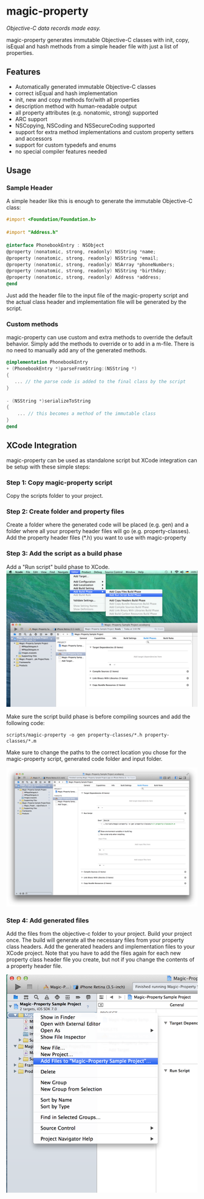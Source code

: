 magic-property
==============

*Objective-C data records made easy.*

magic-property generates immutable Objective-C classes with init, copy, isEqual and hash
methods from a simple header file with just a list of properties.

Features
--------
 * Automatically generated immutable Objective-C classes
 * correct isEqual and hash implementation
 * init, new and copy methods for/with all properties
 * description method with human-readable output
 * all property attributes (e.g. nonatomic, strong) supported
 * ARC support
 * NSCopying, NSCoding and NSSecureCoding supported
 * support for extra method implementations and custom property setters and
   accessors
 * support for custom typedefs and enums
 * no special compiler features needed

Usage
-----

### Sample Header ####

A simple header like this is enough to generate the immutable Objective-C class:
```objective-c
#import <Foundation/Foundation.h>

#import "Address.h"

@interface PhonebookEntry : NSObject
@property (nonatomic, strong, readonly) NSString *name;
@property (nonatomic, strong, readonly) NSString *email;
@property (nonatomic, strong, readonly) NSArray *phoneNumbers;
@property (nonatomic, strong, readonly) NSString *birthday;
@property (nonatomic, strong, readonly) Address *address;
@end
```

Just add the header file to the input file of the magic-property script and the
actual class header and implementation file will be generated by the script.

### Custom methods ###

magic-property can use custom and extra methods to override the default
behavior. Simply add the methods to override or to add in a m-file. There is no
need to manually add any of the generated methods.

```objective-c
@implementation PhonebookEntry
+ (PhonebookEntry *)parseFromString:(NSString *)
{
   ... // the parse code is added to the final class by the script
}

- (NSString *)serializeToString
{
    ... // this becomes a method of the immutable class
}
@end
```

XCode Integration
------------

magic-property can be used as standalone script but XCode integration can be setup with these simple steps:

### Step 1: Copy magic-property script ###

Copy the scripts folder to your project.

### Step 2: Create folder and property files ###

Create a folder where the generated code will be placed (e.g. gen) and a folder
where all your property header files will go (e.g. property-classes). Add the
property header files (*.h) you want to use with magic-property

### Step 3: Add the script as a build phase ###

Add a "Run script" build phase to XCode.
![Add build target](screenshot_buildtarget.png "Add build target")

Make sure the script build phase is before compiling sources and add the
following code:
```
scripts/magic-property -o gen property-classes/*.h property-classes/*.m
```
Make sure to change the paths to the correct location you chose for the
magic-property script, generated code folder and input folder.

![Script](screenshot_script.png "Add script")

### Step 4: Add generated files ###

Add the files from the objective-c folder to your project. Build your project
once. The build will generate all the necessary files from your property class
headers. Add the generated headers and implementation files to your XCode
project. Note that you have to add the files again for each new property class
header file you create, but not if you change the contents of a property header
file.

![Add files](screenshot_addfiles.png "Add files")
